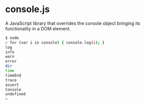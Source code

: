 console.js
==========

A JavaScript library that overrides the console object bringing its functionality in a DOM element.

```sh
$ node
> for (var i in console) { console.log(i); }
log
info
warn
error
dir
time
timeEnd
trace
assert
Console
undefined
>
```

